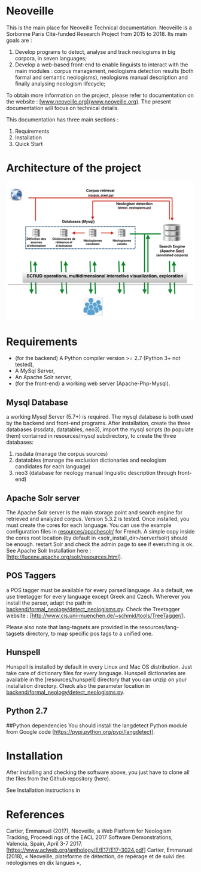 # Neoveille
 
This is the main place for Neoveille Technical documentation. 
Neoveille is a Sorbonne Paris Cité-funded  Research Project from 2015 to 2018. Its main goals are :

1. Develop programs to detect, analyse and track neologisms in big corpora, in seven languages;
2. Develop a web-based front-end to enable linguists to interact with the main modules : corpus management, neologisms detection results (both formal and semantic neologisms), neologisms manual description and finally analysing neologism lifecycle;

To obtain more information on the project, please refer to documentation on the website : [www.neoveille.org](www.neoveille.org). The present documentation will focus on technical details.

This documentation has three main sections :

1. Requirements
2. Installation
3. Quick Start

# Architecture of the project
![Néoveille Architecture](docs/neoveille_archi.png?raw=true "Néoveille Architecture")


# Requirements
- (for the backend) A Python compiler version >= 2.7 (Python 3+ not tested),
- A MySql Server, 
- An Apache Solr server,
- (for the front-end) a working web server (Apache-Php-Mysql).

## Mysql Database
a working Mysql Server (5.7+) is required. The mysql database is both used by the backend and front-end programs. After installation, create the three databases (rssdata, datatables, neo3), import the mysql scripts (to populate them) contained in resources/mysql subdirectory, to create the three databases: 

1. rssdata (manage the corpus sources)
2. datatables (manage the exclusion dictionaries and neologism candidates for each language)
3. neo3 (database for neology manual linguistic description through front-end)

## Apache Solr server
The Apache Solr server is the main storage point and search engine for retrieved and analyzed corpus. Version 5.3.2 is tested. Once installed, you must create the cores for each language. You can use the example configuration files in [resources/apachesolr/](resources/apachesolr/) for French. A simple copy inside the cores root location (by default in <solr_install_dir>/server/solr) should be enough. restart Solr and check the admin page to see if everuthing is ok. See Apache Solr Installation here : [http://lucene.apache.org/solr/resources.html]. 

## POS Taggers
a POS tagger must be available for every parsed language. As a default, we use treetagger for every language except Greek and Czech. Wherever you install the parser, adapt the path in [backend/formal_neology/detect_neologisms.py](backend/formal_neology/detect_neologisms.py). Check the Treetagger website : [http://www.cis.uni-muenchen.de/~schmid/tools/TreeTagger/].

Please also note that lang-tagsets are provided in the resources/lang-tagsets directory, to map specific pos tags to a unified one.

## Hunspell
Hunspell is installed by default in every Linux and Mac OS distribution. Just take care of dictionary files for every language. Hunspell dictionaries are available in the [resources/hunspell] directory that you can unzip on your installation directory. Check also the parameter location in [backend/formal_neology/detect_neologisms.py](backend/formal_neology/detect_neologisms.py).

## Python 2.7

##Python dependencies
You should install the langdetect Python module from Google code [https://pypi.python.org/pypi/langdetect].




# Installation
After installing and checking the software above, you just have to clone all the files from the Github repository (here).

See Installation instructions in 

# References
Cartier, Emmanuel (2017), Neoveille, a Web Platform for Neologism Tracking, Proceedi ngs of the EACL 2017 Software Demonstrations, Valencia, Spain, April 3-7 2017. [https://www.aclweb.org/anthology/E/E17/E17-3024.pdf]
Cartier, Emmanuel (2018), « Neoveille, plateforme de détection, de repérage et de suivi des néologismes en dix langues », 
